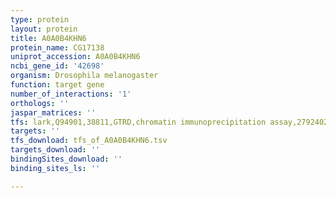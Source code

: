 ```yaml
---
type: protein
layout: protein
title: A0A0B4KHN6
protein_name: CG17138
uniprot_accession: A0A0B4KHN6
ncbi_gene_id: '42698'
organism: Drosophila melanogaster
function: target gene
number_of_interactions: '1'
orthologs: ''
jaspar_matrices: ''
tfs: lark,Q94901,38811,GTRD,chromatin immunoprecipitation assay,27924024%5Buid%5D,No
targets: ''
tfs_download: tfs_of_A0A0B4KHN6.tsv
targets_download: ''
bindingSites_download: ''
binding_sites_ls: ''

---
```

